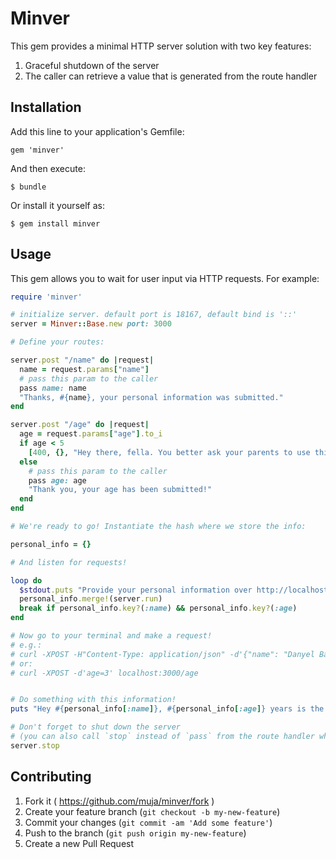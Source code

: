 # Minver

This gem provides a minimal HTTP server solution with two key features:

1. Graceful shutdown of the server
2. The caller can retrieve a value that is generated from the route handler

## Installation

Add this line to your application's Gemfile:

    gem 'minver'

And then execute:

    $ bundle

Or install it yourself as:

    $ gem install minver

## Usage

This gem allows you to wait for user input via HTTP requests. For example:

```ruby
require 'minver'

# initialize server. default port is 18167, default bind is '::'
server = Minver::Base.new port: 3000

# Define your routes:

server.post "/name" do |request|
  name = request.params["name"]
  # pass this param to the caller
  pass name: name
  "Thanks, #{name}, your personal information was submitted."
end

server.post "/age" do |request|
  age = request.params["age"].to_i
  if age < 5
    [400, {}, "Hey there, fella. You better ask your parents to use this app instead."]
  else
    # pass this param to the caller
    pass age: age
    "Thank you, your age has been submitted!"
  end
end

# We're ready to go! Instantiate the hash where we store the info:

personal_info = {}

# And listen for requests!

loop do
  $stdout.puts "Provide your personal information over http://localhost:3000/name and /age"
  personal_info.merge!(server.run)
  break if personal_info.key?(:name) && personal_info.key?(:age)
end

# Now go to your terminal and make a request!
# e.g.:
# curl -XPOST -H"Content-Type: application/json" -d'{"name": "Danyel Bayraktar"}' localhost:3000/name
# or:
# curl -XPOST -d'age=3' localhost:3000/age


# Do something with this information!
puts "Hey #{personal_info[:name]}, #{personal_info[:age]} years is the best age to be starring my repo!"

# Don't forget to shut down the server
# (you can also call `stop` instead of `pass` from the route handler while still providing a value):
server.stop
```

## Contributing

1. Fork it ( https://github.com/muja/minver/fork )
2. Create your feature branch (`git checkout -b my-new-feature`)
3. Commit your changes (`git commit -am 'Add some feature'`)
4. Push to the branch (`git push origin my-new-feature`)
5. Create a new Pull Request
